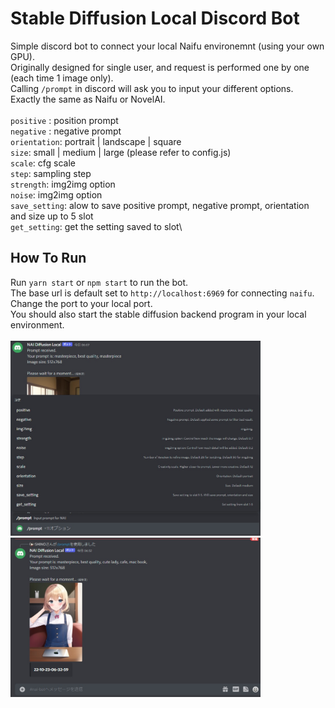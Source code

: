 # Stable Diffusion Local Discord Bot
 
Simple discord bot to connect your local Naifu environemnt (using your own GPU).\
Originally designed for single user, and request is performed one by one (each time 1 image only).\
Calling `/prompt` in discord will ask you to input your different options.\
Exactly the same as Naifu or NovelAI.\
\
`positive` : position prompt\
`negative` : negative prompt\
`orientation`: portrait | landscape | square\
`size`: small | medium | large (please refer to config.js)\
`scale`: cfg scale\
`step`: sampling step\
`strength`: img2img option\
`noise`: img2img option\
`save_setting`: alow to save positive prompt, negative prompt, orientation and size up to 5 slot\
`get_setting`: get the setting saved to slot\


## How To Run

Run `yarn start` or `npm start` to run the bot.\
The base url is default set to `http://localhost:6969` for connecting `naifu`. Change the port to your local port.\
You should also start the stable diffusion backend program in your local environment.\
\
<img src="./src/asset/image.jpg" alt="drawing" width="400"/>\
<img src="./src/asset/image2.jpg" alt="drawing" width="400"/>
